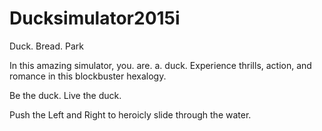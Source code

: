 # Ducksimulator2015i
Duck. Bread. Park

In this amazing simulator, you. are. a. duck.
Experience thrills, action, and romance in this blockbuster hexalogy. 

Be the duck. Live the duck.

Push the Left and Right to heroicly slide through the water.
